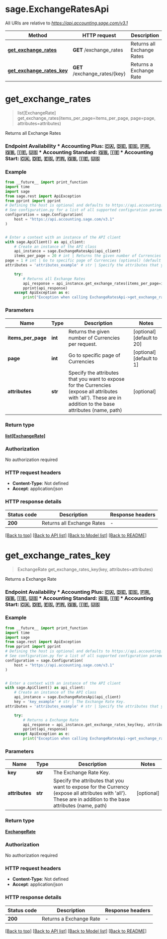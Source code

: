 # sage.ExchangeRatesApi

All URIs are relative to *https://api.accounting.sage.com/v3.1*

Method | HTTP request | Description
------------- | ------------- | -------------
[**get_exchange_rates**](ExchangeRatesApi.md#get_exchange_rates) | **GET** /exchange_rates | Returns all Exchange Rates
[**get_exchange_rates_key**](ExchangeRatesApi.md#get_exchange_rates_key) | **GET** /exchange_rates/{key} | Returns a Exchange Rate


# **get_exchange_rates**
> list[ExchangeRate] get_exchange_rates(items_per_page=items_per_page, page=page, attributes=attributes)

Returns all Exchange Rates

### Endpoint Availability  * Accounting Plus: 🇨🇦, 🇩🇪, 🇪🇸, 🇫🇷, 🇬🇧, 🇮🇪, 🇺🇸 * Accounting Standard: 🇬🇧, 🇮🇪 * Accounting Start: 🇨🇦, 🇩🇪, 🇪🇸, 🇫🇷, 🇬🇧, 🇮🇪, 🇺🇸

### Example

```python
from __future__ import print_function
import time
import sage
from sage.rest import ApiException
from pprint import pprint
# Defining the host is optional and defaults to https://api.accounting.sage.com/v3.1
# See configuration.py for a list of all supported configuration parameters.
configuration = sage.Configuration(
    host = "https://api.accounting.sage.com/v3.1"
)


# Enter a context with an instance of the API client
with sage.ApiClient() as api_client:
    # Create an instance of the API class
    api_instance = sage.ExchangeRatesApi(api_client)
    items_per_page = 20 # int | Returns the given number of Currencies per request. (optional) (default to 20)
page = 1 # int | Go to specific page of Currencies (optional) (default to 1)
attributes = 'attributes_example' # str | Specify the attributes that you want to expose for the Currencies (expose all attributes with 'all'). These are in addition to the base attributes (name, path) (optional)

    try:
        # Returns all Exchange Rates
        api_response = api_instance.get_exchange_rates(items_per_page=items_per_page, page=page, attributes=attributes)
        pprint(api_response)
    except ApiException as e:
        print("Exception when calling ExchangeRatesApi->get_exchange_rates: %s\n" % e)
```

### Parameters

Name | Type | Description  | Notes
------------- | ------------- | ------------- | -------------
 **items_per_page** | **int**| Returns the given number of Currencies per request. | [optional] [default to 20]
 **page** | **int**| Go to specific page of Currencies | [optional] [default to 1]
 **attributes** | **str**| Specify the attributes that you want to expose for the Currencies (expose all attributes with &#39;all&#39;). These are in addition to the base attributes (name, path) | [optional] 

### Return type

[**list[ExchangeRate]**](ExchangeRate.md)

### Authorization

No authorization required

### HTTP request headers

 - **Content-Type**: Not defined
 - **Accept**: application/json

### HTTP response details
| Status code | Description | Response headers |
|-------------|-------------|------------------|
**200** | Returns all Exchange Rates |  -  |

[[Back to top]](#) [[Back to API list]](../README.md#documentation-for-api-endpoints) [[Back to Model list]](../README.md#documentation-for-models) [[Back to README]](../README.md)

# **get_exchange_rates_key**
> ExchangeRate get_exchange_rates_key(key, attributes=attributes)

Returns a Exchange Rate

### Endpoint Availability  * Accounting Plus: 🇨🇦, 🇩🇪, 🇪🇸, 🇫🇷, 🇬🇧, 🇮🇪, 🇺🇸 * Accounting Standard: 🇬🇧, 🇮🇪 * Accounting Start: 🇨🇦, 🇩🇪, 🇪🇸, 🇫🇷, 🇬🇧, 🇮🇪, 🇺🇸

### Example

```python
from __future__ import print_function
import time
import sage
from sage.rest import ApiException
from pprint import pprint
# Defining the host is optional and defaults to https://api.accounting.sage.com/v3.1
# See configuration.py for a list of all supported configuration parameters.
configuration = sage.Configuration(
    host = "https://api.accounting.sage.com/v3.1"
)


# Enter a context with an instance of the API client
with sage.ApiClient() as api_client:
    # Create an instance of the API class
    api_instance = sage.ExchangeRatesApi(api_client)
    key = 'key_example' # str | The Exchange Rate Key.
attributes = 'attributes_example' # str | Specify the attributes that you want to expose for the Currency (expose all attributes with 'all'). These are in addition to the base attributes (name, path) (optional)

    try:
        # Returns a Exchange Rate
        api_response = api_instance.get_exchange_rates_key(key, attributes=attributes)
        pprint(api_response)
    except ApiException as e:
        print("Exception when calling ExchangeRatesApi->get_exchange_rates_key: %s\n" % e)
```

### Parameters

Name | Type | Description  | Notes
------------- | ------------- | ------------- | -------------
 **key** | **str**| The Exchange Rate Key. | 
 **attributes** | **str**| Specify the attributes that you want to expose for the Currency (expose all attributes with &#39;all&#39;). These are in addition to the base attributes (name, path) | [optional] 

### Return type

[**ExchangeRate**](ExchangeRate.md)

### Authorization

No authorization required

### HTTP request headers

 - **Content-Type**: Not defined
 - **Accept**: application/json

### HTTP response details
| Status code | Description | Response headers |
|-------------|-------------|------------------|
**200** | Returns a Exchange Rate |  -  |

[[Back to top]](#) [[Back to API list]](../README.md#documentation-for-api-endpoints) [[Back to Model list]](../README.md#documentation-for-models) [[Back to README]](../README.md)

